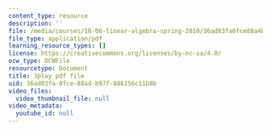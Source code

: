 ```yaml
---
content_type: resource
description: ''
file: /media/courses/18-06-linear-algebra-spring-2010/36ad03fa0fce88a4b97f846156c11b8b_yjBerM5jWsc.pdf
file_type: application/pdf
learning_resource_types: []
license: https://creativecommons.org/licenses/by-nc-sa/4.0/
ocw_type: OCWFile
resourcetype: Document
title: 3play pdf file
uid: 36ad03fa-0fce-88a4-b97f-846156c11b8b
video_files:
  video_thumbnail_file: null
video_metadata:
  youtube_id: null
---
```


